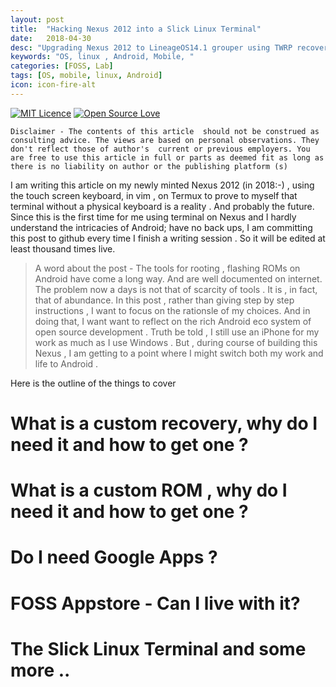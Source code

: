 ```yaml
---
layout: post
title:  "Hacking Nexus 2012 into a Slick Linux Terminal"
date:   2018-04-30
desc: "Upgrading Nexus 2012 to LineageOS14.1 grouper using TWRP recovery. And installing Termux "
keywords: "OS, linux , Android, Mobile, "
categories: [FOSS, Lab]
tags: [OS, mobile, linux, Android]
icon: icon-fire-alt
---
```

[![MIT Licence](https://badges.frapsoft.com/os/mit/mit.svg?v=103)](https://opensource.org/licenses/mit-license.php)
[![Open Source Love](https://badges.frapsoft.com/os/v1/open-source.png?v=103)](https://github.com/ellerbrock/open-source-badge/)

	Disclaimer - The contents of this article  should not be construed as consulting advice. The views are based on personal observations. They don't reflect those of author's  current or previous employers. You are free to use this article in full or parts as deemed fit as long as there is no liability on author or the publishing platform (s)

I am writing this article on my newly minted Nexus 2012 (in 2018:-) , using the touch screen keyboard, in vim , on Termux to prove to myself that terminal without a physical keyboard is a reality . And probably the future. Since this is the first time for me using terminal on Nexus and  I hardly understand the intricacies of  Android; have no back ups, I am committing this post to github every time I finish a writing session . So it will be edited at least thousand times live. 

	
>A word about the post - The tools for rooting , flashing ROMs on Android have come a long way.  And are well documented on internet.  The problem now a days is not that of scarcity of tools . It is , in fact, that of  abundance. In this post , rather than giving step by step instructions , I want to focus on the rationsle of my choices. And in doing that, I want want to reflect on the rich  Android eco system of open source development . Truth be told , I still use an iPhone for my work as much as I use Windows  . But , during  course of building this Nexus , I am getting to a point where I might switch both my work and life to Android .  

Here is the outline of the things to cover 

# What is a custom recovery, why do I need it and how to get one ?

# What is a custom ROM , why do I need  it and how to get one ?

# Do I need Google Apps ?

# FOSS Appstore - Can I live with it?  

# The Slick Linux Terminal and some more  .. 


